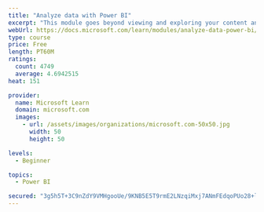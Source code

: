 ```yaml
---
title: "Analyze data with Power BI"
excerpt: "This module goes beyond viewing and exploring your content and explains how to interact with it by working with reports and dashboards to uncover and share new business insights."
webUrl: https://docs.microsoft.com/learn/modules/analyze-data-power-bi/
type: course
price: Free
length: PT60M
ratings:
  count: 4749
  average: 4.6942515
heat: 151

provider:
  name: Microsoft Learn
  domain: microsoft.com
  images:
    - url: /assets/images/organizations/microsoft.com-50x50.jpg
      width: 50
      height: 50

levels:
  - Beginner

topics:
  - Power BI

secured: "3g5h5T+3C9nZdY9VMHgooUe/9KNB5E5T9rmE2LNzqiMxj7ANmFEdqoPUo28+lo4c2Og81PmrGOQEGoDnrVYgyh0ZmHkjHXAPlFAYKspBDgjbd5UWE6BQmJKeVCIS1IK395qzk2MN47j4Bf92r5nzWVee+QJYwoFr6cCwBHnG/4XZb+hfLos/6MWSmM8YUPRM+bi60ryGC8QNoBuch6u1Vp5iTSxa8gnvpxZ+EZKxUBn6R0ltNXtmNvCP3SiJt7Mr5z+0EkpoNe3bCrQwZ6XqTSykshmK/sOmpPMxdvX7nr2lr7x5EUQoeY2JLZ1sB+EInOGxMflttUXDlHOxCaJWyd4CMRCVUvAzvlN4jNh5uippVtaejquQN8Pz3ny0LgFb8wGqalL3pyd5wmNVAhzKXg==;s3Qmk3PZM0yQSbIFGJ0DTA=="
---
```



